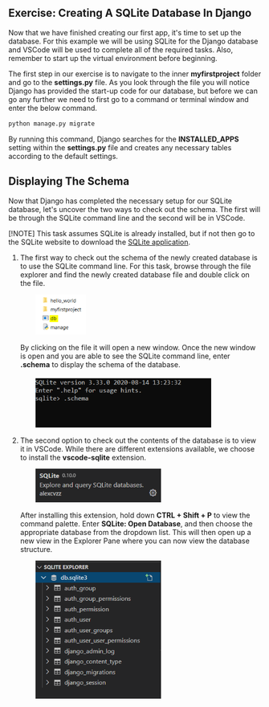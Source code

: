 [1]: https://www.sqlite.org/download.html "Link to SQLite webpage"

## Exercise: Creating A SQLite Database In Django

Now that we have finished creating our first app, it's time to set up the database. For this example we will be using SQLite for the Django database and VSCode will be used to complete all of the required tasks. Also, remember to start up the virtual environment before beginning.

The first step in our exercise is to navigate to the inner **myfirstproject** folder and go to the **settings.py** file. As you look through the file you will notice Django has provided the start-up code for our database, but before we can go any further we need to first go to a command or terminal window and enter the below command.

```bash
python manage.py migrate
```

By running this command, Django searches for the **INSTALLED_APPS** setting within the **settings.py** file and creates any necessary tables according to the default settings.

## Displaying The Schema

Now that Django has completed the necessary setup for our SQLite database, let's uncover the two ways to check out the schema. The first will be through the SQLite command line and the second will be in VSCode.

[!NOTE] This task assumes SQLite is already installed, but if not then go to the SQLite website to download the [SQLite application][1].

1. The first way to check out the schema of the newly created database is to use the SQLite command line. For this task, browse through the file explorer and find the newly created database file and double click on the file.

    <img src="..\Module2\Module2_Images\Module2_DBImage.PNG" alt="SQLite Database Folder" style="margin-left: 30px;width:100px; height:auto" />

    By clicking on the file it will open a new window. Once the new window is open and you are able to see the SQLite command line, enter **.schema** to display the schema of the database.

    <img src="..\Module2\Module2_Images\Module2_SQLiteCommandLine.PNG" alt="SQLite Database Folder" style="margin-left: 30px;width:350px; height:auto" />

2. The second option to check out the contents of the database is to view it in VSCode. While there are different extensions available, we choose to install the **vscode-sqlite** extension.

    <img src="..\Module2\Module2_Images\Module2_VSC_SQLiteExt.PNG" alt="SQLite Database Folder" style="margin-left: 30px;width:250px; height:auto" />

    After installing this extension, hold down **CTRL + Shift + P** to view the command palette. Enter **SQLite: Open Database**, and then choose the appropriate database from the dropdown list. This will then open up a new view in the Explorer Pane where you can now view the database structure.

    <img src="..\Module2\Module2_Images\Module2_VSC_SQLiteDBOpen.PNG" alt="SQLite Database Folder" style="margin-left: 30px;width:250px; height:auto" />
